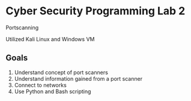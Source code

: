 # Cyber Security Programming Lab 2

Portscanning

Utilized Kali Linux and Windows VM 

## Goals
1. Understand concept of port scanners
2. Understand information gained from a port scanner
3. Connect to networks
4. Use Python and Bash scripting
